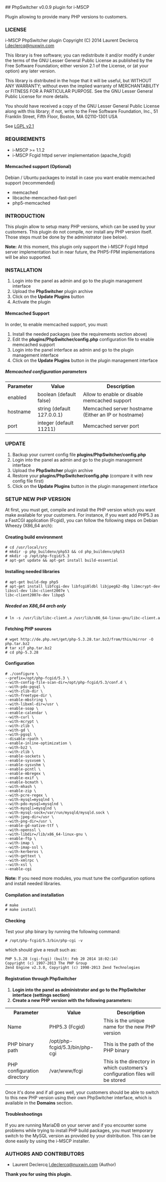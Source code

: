 ## PhpSwitcher v0.0.9 plugin for i-MSCP

Plugin allowing to provide many PHP versions to customers.

### LICENSE

 i-MSCP PhpSwitcher plugin
 Copyright (C) 2014 Laurent Declercq <l.declercq@nuxwin.com>

 This library is free software; you can redistribute it and/or
 modify it under the terms of the GNU Lesser General Public
 License as published by the Free Software Foundation; either
 version 2.1 of the License, or (at your option) any later version.

 This library is distributed in the hope that it will be useful,
 but WITHOUT ANY WARRANTY; without even the implied warranty of
 MERCHANTABILITY or FITNESS FOR A PARTICULAR PURPOSE.  See the GNU
 Lesser General Public License for more details.

 You should have received a copy of the GNU Lesser General Public
 License along with this library; if not, write to the Free Software
 Foundation, Inc., 51 Franklin Street, Fifth Floor, Boston, MA  02110-1301  USA

 See [LGPL v2.1](http://www.gnu.org/licenses/lgpl-2.1.txt "LGPL v2.1")

### REQUIREMENTS

* i-MSCP >= 1.1.2
* i-MSCP Fcgid httpd server implementation (apache_fcgid)

#### Memcached support (Optional)

Debian / Ubuntu packages to install in case you want enable memcached support (recommended)

- memcached
- libcache-memcached-fast-perl
- php5-memcached

### INTRODUCTION

This plugin allow to setup many PHP versions, which can be used by your customers. This plugin do not compile, nor
install any PHP version itself. Those steps must be done by the administrator (see below).

**Note:** At this moment, this plugin only support the i-MSCP Fcgid httpd server implementation but in near future,
the PHP5-FPM implementations will be also supported.

### INSTALLATION

1. Login into the panel as admin and go to the plugin management interface
2. Upload the **PhpSwitcher** plugin archive
3. Click on the **Update Plugins** button
4. Activate the plugin

#### Memcached Support

In order, to enable memcached support, you must:

1. Install the needed packages (see the requirements section above)
2. Edit the **plugins/PhpSwitcher/config.php** configuration file to enable memcached support
3. Login into the panel interface as admin and go to the plugin management interface
4. Click on the **Update Plugins** button in the plugin management interface

##### Memcached configuration parameters

<table>
	<tr>
		<th>Parameter</th>
		<th>Value</th>
		<th>Description</th>
	</tr>
	<tr>
		<td>enabled</td>
		<td>boolean (default false)</td>
		<td>Allow to enable or disable memcached support</td>
	</tr>
	<tr>
		<td>hostname</td>
		<td>string (default 127.0.0.1)</td>
		<td>Memcached server hostname (Either an IP or hostname)</td>
	</tr>
	<tr>
		<td>port</td>
		<td>integer (default 11211)</td>
		<td>Memcached server port</td>
	</tr>
</table>

### UPDATE

1. Backup your current config file **plugins/PhpSwitcher/config.php**
2. Login into the panel as admin and go to the plugin management interface
3. Upload the **PhpSwitcher** plugin archive
4. Restore your **plugins/PhpSwitcher/config.php** (compare it with new config file first)
5. Click on the **Update Plugins** button in the plugin management interface

### SETUP NEW PHP VERSION

At first, you must get, compile and install the PHP version which you want make available for your customers. For
instance, if you want add PHP5.3 as a FastCGI application (Fcgid), you can follow the following steps on Debian Wheezy
(X86_64 arch):

#### Creating build environment

	# cd /usr/local/src
	# mkdir -p php_buildenv/php53 && cd php_buildenv/php53
	# mkdir -p /opt/php-fcgid/5.3
	# apt-get update && apt-get install build-essential

#### Installing needed libraries

	# apt-get build-dep php5
	# apt-get install libfcgi-dev libfcgi0ldbl libjpeg62-dbg libmcrypt-dev libssl-dev libc-client2007e \
	libc-client2007e-dev libpq5

##### Needed on X86_64 arch only

	# ln -s /usr/lib/libc-client.a /usr/lib/x86_64-linux-gnu/libc-client.a

#### Fetching PHP sources

	# wget http://de.php.net/get/php-5.3.28.tar.bz2/from/this/mirror -O php.tar.bz2
	# tar xjf php.tar.bz2
	# cd php-5.3.28

#### Configuration

	# ./configure \
	--prefix=/opt/php-fcgid/5.3 \
	--with-config-file-scan-dir=/opt/php-fcgid/5.3/conf.d \
	--with-pdo-pgsql \
	--with-zlib-dir \
	--with-freetype-dir \
	--enable-mbstring \
	--with-libxml-dir=/usr \
	--enable-soap \
	--enable-calendar \
	--with-curl \
	--with-mcrypt \
	--with-zlib \
	--with-gd \
	--with-pgsql \
	--disable-rpath \
	--enable-inline-optimization \
	--with-bz2 \
	--with-zlib \
	--enable-sockets \
	--enable-sysvsem \
	--enable-sysvshm \
	--enable-pcntl \
	--enable-mbregex \
	--enable-exif \
	--enable-bcmath \
	--with-mhash \
	--enable-zip \
	--with-pcre-regex \
	--with-mysql=mysqlnd \
	--with-pdo-mysql=mysqlnd \
	--with-mysqli=mysqlnd \
	--with-mysql-sock=/var/run/mysqld/mysqld.sock \
	--with-jpeg-dir=/usr \
	--with-png-dir=/usr \
	--enable-gd-native-ttf \
	--with-openssl \
	--with-libdir=/lib/x86_64-linux-gnu \
	--enable-ftp \
	--with-imap \
	--with-imap-ssl \
	--with-kerberos \
	--with-gettext \
	--with-xmlrpc \
	--with-xsl \
	--enable-cgi

**Note:** If you need more modules, you must tune the configuration options and install needed libraries.

#### Compilation and installation

	# make
	# make install

#### Checking

Test your php binary by running the following command:

	# /opt/php-fcgid/5.3/bin/php-cgi -v

which should give a result such as:

	PHP 5.3.28 (cgi-fcgi) (built: Feb 20 2014 18:02:14)
	Copyright (c) 1997-2013 The PHP Group
	Zend Engine v2.3.0, Copyright (c) 1998-2013 Zend Technologies

#### Registration through PhpSwitcher

1. **Login into the panel as administrator and go to the PhpSwitcher interface (settings section)**
2. **Create a new PHP version with the following parameters:**

<table>
	<tr>
		<th>Parameter</th>
		<th>Value</th>
		<th>Description</th>
	</tr>
	<tr>
		<td>Name</td>
		<td>PHP5.3 (Fcgid)</td>
		<td>This is the unique name for the new PHP version</td>
	</tr>
	<tr>
		<td>PHP binary path</td>
		<td>/opt/php-fcgid/5.3/bin/php-cgi</td>
		<td>This is the path of the PHP binary</td>
	</tr>
	<tr>
		<td>PHP configuration directory</td>
		<td>/var/www/fcgi</td>
		<td>This is the directory in which customers's configuration files will be stored</td>
	</tr>
</table>

Once it's done and if all goes well, your customers should be able to switch to this new PHP version using their own
PhpSwitcher interface, which is available in the **Domains** section.

#### Troubleshootings

If you are running MariaDB on your server and if you encounter some problems while trying to install PHP build packages,
you must temporary switch to the MySQL version as provided by your distribution. This can be done easily by using the
i-MSCP installer.

### AUTHORS AND CONTRIBUTORS

 * Laurent Declercq <l.declercq@nuxwin.com> (Author)

**Thank you for using this plugin.**
